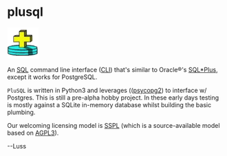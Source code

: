 # plusql

![plusql](plusql.png) 

An [SQL](https://en.wikipedia.org/wiki/SQL) command line interface ([CLI](https://en.wikipedia.org/wiki/Command-line_interface)) that's similar to Oracle&reg;'s [SQL*Plus](https://www.oreilly.com/library/view/oracle-sqlplus-the/0596007469/), except it works for PostgreSQL.

`PluSQL` is written in Python3 and leverages (([psycopg2](https://www.psycopg.org)) to interface w/ Postgres.   This is still a pre-alpha hobby project.  In these early days testing is mostly against a SQLite in-memory database whilst building the basic plumbing.

Our welcoming licensing model is [SSPL](https://en.wikipedia.org/wiki/Server_Side_Public_License) (which is a source-available model based on [AGPL3](https://www.gnu.org/licenses/agpl-3.0.en.html)).

--Luss

